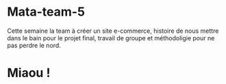 # Mata-team-5
Cette semaine la team à créer un site e-commerce, histoire de nous mettre dans le bain pour le projet final, travail de groupe et méthodoligie pour ne pas perdre le nord.

# Miaou !
 